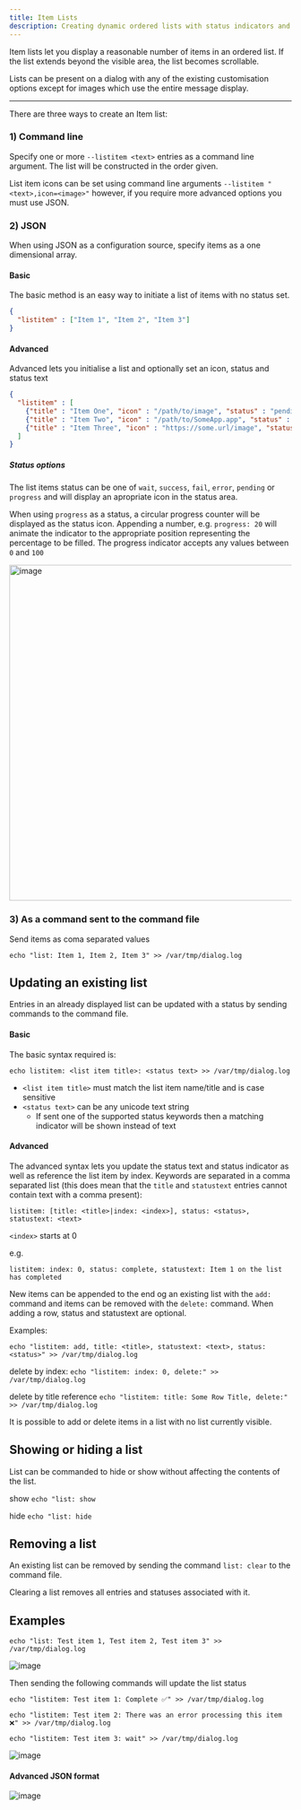 ```yaml
---
title: Item Lists
description: Creating dynamic ordered lists with status indicators and icons
---
```


Item lists let you display a reasonable number of items in an ordered list. If the list extends beyond the visible area, the list becomes scrollable.

Lists can be present on a dialog with any of the existing customisation options except for images which use the entire message display.

<hr />
There are three ways to create an Item list:

### 1) Command line

Specify one or more `--listitem <text>` entries as a command line argument. The list will be constructed in the order given.

List item icons can be set using command line arguments `--listitem "<text>,icon=<image>"` however, if you require more advanced options you must use JSON.

### 2) JSON

When using JSON as a configuration source, specify items as a one dimensional array.

#### Basic

The basic method is an easy way to initiate a list of items with no status set.

```json
{
  "listitem" : ["Item 1", "Item 2", "Item 3"]
}
```

#### Advanced

Advanced lets you initialise a list and optionally set an icon, status and status text

```json
{
  "listitem" : [
    {"title" : "Item One", "icon" : "/path/to/image", "status" : "pending", "statustext" : "Pending"},
    {"title" : "Item Two", "icon" : "/path/to/SomeApp.app", "status" : "wait", "statustext" : "Waiting"},
    {"title" : "Item Three", "icon" : "https://some.url/image", "status" : "success", "statustext" : "Winning"}
  ]
}
```

##### Status options

The list items status can be one of `wait`, `success`, `fail`, `error`, `pending` or `progress` and will display an apropriate icon in the status area.

When using `progress` as a status, a circular progress counter will be displayed as the status icon. Appending a number, e.g.  `progress: 20` will animate the indicator to the appropriate position representing the percentage to be filled. The progress indicator accepts any values between `0` and `100`

<img width="599" alt="image" src="https://user-images.githubusercontent.com/3598965/182604151-3eabe9b5-3f77-4949-9b88-c522676e3314.png">


### 3) As a command sent to the command file

Send items as coma separated values

`echo "list: Item 1, Item 2, Item 3" >> /var/tmp/dialog.log`


## Updating an existing list

Entries in an already displayed list can be updated with a status by sending commands to the command file.


#### Basic

The basic syntax required is:

`echo listitem: <list item title>: <status text> >> /var/tmp/dialog.log`

 - `<list item title>` must match the list item name/title and is case sensitive
 - `<status text>` can be any unicode text string
   - If sent one of the supported status keywords then a matching indicator will be shown instead of text

#### Advanced

The advanced syntax lets you update the status text and status indicator as well as reference the list item by index. Keywords are separated in a comma separated list (this does mean that the `title` and `statustext` entries cannot contain text with a comma present):

`listitem: [title: <title>|index: <index>], status: <status>, statustext: <text>`

`<index>` starts at 0

e.g.

`listitem: index: 0, status: complete, statustext: Item 1 on the list has completed`

New items can be appended to the end og an existing list with the `add:` command and items can be removed with the `delete:` command. When adding a row, status and statustext are optional.

Examples:

`echo "listitem: add, title: <title>, statustext: <text>, status: <status>" >> /var/tmp/dialog.log`

delete by index: `echo "listitem: index: 0, delete:" >> /var/tmp/dialog.log`

delete by title reference `echo "listitem: title: Some Row Title, delete:" >> /var/tmp/dialog.log`

It is possible to add or delete items in a list with no list currently visible.

## Showing or hiding a list

List can be commanded to hide or show without affecting the contents of the list.

show `echo "list: show`

hide `echo "list: hide`

## Removing a list

An existing list can be removed by sending the command `list: clear` to the command file.

Clearing a list removes all entries and statuses associated with it.

## Examples


`echo "list: Test item 1, Test item 2, Test item 3" >> /var/tmp/dialog.log`

![image](https://user-images.githubusercontent.com/3598965/151488006-ba027af7-0736-47b2-abdd-ba847491f086.png)

Then sending the following commands will update the list status

`echo "listitem: Test item 1: Complete ✅" >> /var/tmp/dialog.log`

`echo "listitem: Test item 2: There was an error processing this item ❌" >> /var/tmp/dialog.log`

`echo "listitem: Test item 3: wait" >> /var/tmp/dialog.log`

![image](https://user-images.githubusercontent.com/3598965/151486051-967e760e-f164-467f-8bd6-dcccba3c7504.png)

#### Advanced JSON format

![image](https://user-images.githubusercontent.com/3598965/163742836-22fd32e8-8010-467f-a518-b4d348619698.png)